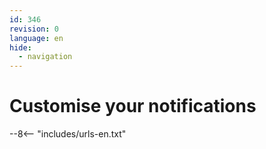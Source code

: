```yaml
---
id: 346
revision: 0
language: en
hide:
  - navigation
---
```


# Customise your notifications

--8<-- "includes/urls-en.txt"